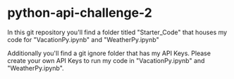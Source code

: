 # python-api-challenge-2

In this git repository you'll find a folder titled "Starter_Code" that houses my code for "VacationPy.ipynb" and "WeatherPy.ipynb"

Additionally you'll find a git ignore folder that has my API Keys. Please create your own API Keys to run my code in "VacationPy.ipynb" and "WeatherPy.ipynb". 
